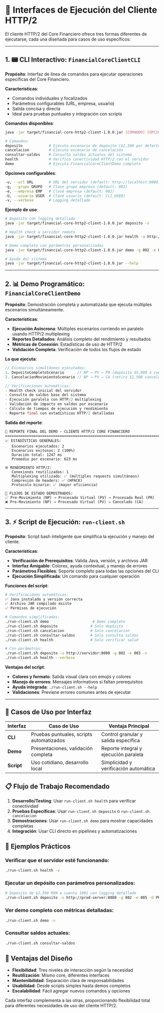 # 🚀 **Interfaces de Ejecución del Cliente HTTP/2**

El cliente HTTP/2 del Core Financiero ofrece tres formas diferentes de ejecutarse, cada una diseñada para casos de uso específicos:

---

## 1. **📟 CLI Interactivo: `FinancialCoreClientCLI`**

**Propósito**: Interfaz de línea de comandos para ejecutar operaciones específicas del Core Financiero.

**Características**:
- Comandos individuales y focalizados
- Parámetros configurables (URL, empresa, usuario)
- Salida concisa y directa
- Ideal para pruebas puntuales y integración con scripts

**Comandos disponibles**:
```bash
java -jar target/financial-core-http2-client-1.0.0.jar [COMANDO] [OPCIONES]

# Comandos:
deposito            # Ejecuta escenario de depósito ($2,500 por defecto)
cancelacion         # Ejecuta escenario de cancelación  
consultar-saldos    # Consulta saldos actuales del sistema
health              # Verifica conectividad HTTP/2 con el servidor
demo                # Ejecuta FinancialCoreClientDemo completo
```

**Opciones configurables**:
```bash
-u, --url URL       # URL del servidor (default: http://localhost:8080)
-g, --grupo GRUPO   # Clave grupo empresa (default: 001)
-e, --empresa EMP   # Clave empresa (default: 001)
-U, --usuario USER  # Clave usuario (default: CLI_USER)
-v, --verbose       # Logging detallado
```

**Ejemplo de uso**:
```bash
# Depósito con logging detallado
java -jar target/financial-core-http2-client-1.0.0.jar deposito -v

# Health check a servidor remoto
java -jar target/financial-core-http2-client-1.0.0.jar health -u http://servidor:8080

# Demo completo con parámetros personalizados
java -jar target/financial-core-http2-client-1.0.0.jar demo -g 002 -e 003 -U PROD_USER -v

# Ayuda del sistema
java -jar target/financial-core-http2-client-1.0.0.jar --help
```

---

## 2. **📊 Demo Programático: `FinancialCoreClientDemo`**

**Propósito**: Demostración completa y automatizada que ejecuta múltiples escenarios simultáneamente.

**Características**:
- **Ejecución Asíncrona**: Múltiples escenarios corriendo en paralelo usando HTTP/2 multiplexing
- **Reportes Detallados**: Análisis completo del rendimiento y resultados
- **Métricas de Conexión**: Estadísticas de uso de HTTP/2
- **Validación Completa**: Verificación de todos los flujos de estado

**Lo que ejecuta**:
```java
// Escenarios simultáneos ejecutados:
1. DepositoCompletoScenario      // NP → PV → PR (depósito $5,000 a cuenta 1001)
2. CancelacionMovimientoScenario // NP → PV → CA (retiro $1,500 cancelado)

// Verificaciones automáticas:
- Health check inicial del servidor
- Consulta de saldos base del sistema
- Ejecución paralela con HTTP/2 multiplexing
- Validación de impacto en saldos por escenario
- Cálculo de tiempos de ejecución y rendimiento
- Reporte final con estadísticas HTTP/2 detalladas
```

**Salida del reporte**:
```
🎯 REPORTE FINAL DEL DEMO - CLIENTE HTTP/2 CORE FINANCIERO
===============================================================================
📈 ESTADÍSTICAS GENERALES:
   Escenarios ejecutados: 2
   Escenarios exitosos: 2 (100%)
   Duración total: 1247 ms
   Promedio por escenario: 623 ms

🌐 RENDIMIENTO HTTP/2:
   Conexiones reutilizadas: 1
   Multiplexing utilizado: ✅ (múltiples requests simultáneos)
   Compresión de headers: ✅ (HPACK)
   Protocolo binario: ✅ (mayor eficiencia)

🔄 FLUJOS DE ESTADO DEMOSTRADOS:
✅ Pre-Movimiento (NP) → Procesado Virtual (PV) → Procesado Real (PR)
❌ Pre-Movimiento (NP) → Procesado Virtual (PV) → Cancelado (CA)
```

---

## 3. **⚡ Script de Ejecución: `run-client.sh`**

**Propósito**: Script bash inteligente que simplifica la ejecución y manejo del cliente.

**Características**:
- **Verificación de Prerequisitos**: Valida Java, versión, y archivos JAR
- **Interfaz Amigable**: Colores, ayuda contextual, y manejo de errores
- **Parámetros Flexibles**: Soporte completo para todas las opciones del CLI
- **Ejecución Simplificada**: Un comando para cualquier operación

**Funciones del script**:

```bash
# Verificaciones automáticas:
✅ Java instalado y versión correcta
✅ Archivo JAR compilado existe
✅ Permisos de ejecución

# Comandos simplificados:
./run-client.sh demo                    # Demo completo
./run-client.sh deposito               # Solo depósito
./run-client.sh cancelacion            # Solo cancelación
./run-client.sh consultar-saldos       # Solo consulta saldos
./run-client.sh health                 # Solo verificar salud

# Con parámetros:
./run-client.sh deposito -u http://servidor:8080 -g 002 -e 003 -v
./run-client.sh health --verbose
```

**Ventajas del script**:
- **Colores y formato**: Salida visual clara con emojis y colores
- **Manejo de errores**: Mensajes informativos si faltan prerequisitos
- **Ayuda integrada**: `./run-client.sh --help`
- **Validaciones**: Previene errores comunes antes de ejecutar

---

## **🎯 Casos de Uso por Interfaz**

| Interfaz | Caso de Uso | Ventaja Principal |
|----------|-------------|-------------------|
| **CLI** | Pruebas puntuales, scripts automatizados | Control granular y salida específica |
| **Demo** | Presentaciones, validación completa | Reporte integral y ejecución paralela |
| **Script** | Uso cotidiano, desarrollo local | Simplicidad y verificación automática |

## **📋 Flujo de Trabajo Recomendado**

1. **Desarrollo/Testing**: Usar `run-client.sh health` para verificar conectividad
2. **Pruebas Específicas**: Usar `run-client.sh deposito` o `run-client.sh cancelacion`
3. **Demostraciones**: Usar `run-client.sh demo` para mostrar capacidades completas
4. **Integración**: Usar CLI directo en pipelines y automatizaciones

## **🔧 Ejemplos Prácticos**

### Verificar que el servidor esté funcionando:
```bash
./run-client.sh health -v
```

### Ejecutar un depósito con parámetros personalizados:
```bash
# Depósito de $2,500 MXN a cuenta 1001 con logging detallado
./run-client.sh deposito -u http://prod-server:8080 -g 002 -e 005 -U PROD_USER -v
```

### Ver demo completo con métricas detalladas:
```bash
./run-client.sh demo -v
```

### Consultar saldos actuales:
```bash
./run-client.sh consultar-saldos
```

## **🚀 Ventajas del Diseño**

- **Flexibilidad**: Tres niveles de interacción según la necesidad
- **Reutilización**: Mismo core, diferentes interfaces
- **Mantenibilidad**: Separación clara de responsabilidades
- **Usabilidad**: Desde scripts simples hasta demos completos
- **Escalabilidad**: Fácil agregar nuevos comandos y opciones

Cada interfaz complementa a las otras, proporcionando flexibilidad total para diferentes necesidades de uso del cliente HTTP/2.